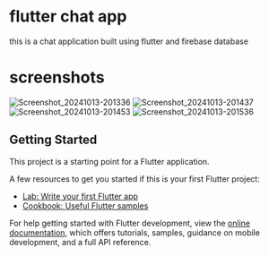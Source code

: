 # flutter chat app

this is a chat application built using flutter and firebase database 

# screenshots 

![Screenshot_20241013-201336](https://github.com/user-attachments/assets/d41664d0-6c2c-404f-bb10-82e2772951e8)
![Screenshot_20241013-201437](https://github.com/user-attachments/assets/35543ad0-c85f-4647-9a95-2b5b8fe35c52)
![Screenshot_20241013-201453](https://github.com/user-attachments/assets/fc166b4b-a5e9-4ff2-b209-909638b2bb9e)
![Screenshot_20241013-201536](https://github.com/user-attachments/assets/b65ea43b-ce68-4a91-a355-0474f7b76366)

## Getting Started

This project is a starting point for a Flutter application.

A few resources to get you started if this is your first Flutter project:

- [Lab: Write your first Flutter app](https://docs.flutter.dev/get-started/codelab)
- [Cookbook: Useful Flutter samples](https://docs.flutter.dev/cookbook)

For help getting started with Flutter development, view the
[online documentation](https://docs.flutter.dev/), which offers tutorials,
samples, guidance on mobile development, and a full API reference.
